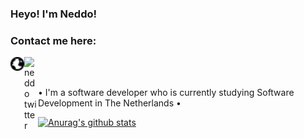 ### Heyo! I'm Neddo!

### Contact me here:

[<img align="left" alt="neddo.dev" width="22px" src="https://raw.githubusercontent.com/iconic/open-iconic/master/svg/globe.svg" />][website]
[<img align="left" alt="neddo twitter" width="22px" src="https://cdn.jsdelivr.net/npm/simple-icons@v3/icons/twitter.svg" />][twitter]

[website]: https://neddo.dev
[twitter]: https://twitter.com/itsneddo
<br />
<br />

• I'm a software developer who is currently studying Software Development in The Netherlands •

[![Anurag's github stats](https://github-readme-stats.vercel.app/api?username=neddoo)](https://github.com/anuraghazra/github-readme-stats)
